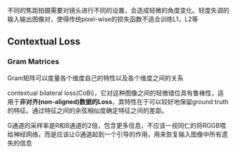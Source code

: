 不同的焦距拍摄需要对镜头进行不同的设置，会造成轻微的角度变化。轻度失调的输入输出图像对，使得传统pixel-wise的损失函数不适合训练L1，L2等

## Contextual Loss

### Gram Matrices

Gram矩阵可以度量各个维度自己的特性以及各个维度之间的关系

contextual bilateral loss(CoBi)，它对这种图像之间的轻微错位具有鲁棒性，适用于**非对齐(non-aligned)数据的Loss**，其特性在于可以较好地保留ground truth的特征。通过特征之间的余弦相似度确定特征之间的差距。



G通道的采样率是R和B通道的2倍，包含更多信息，不应该一视同仁的将RGGB喂给神经网络，而是应该让G通道起到一个引导的作用，用来恢复输入图像中所有遗失的信息